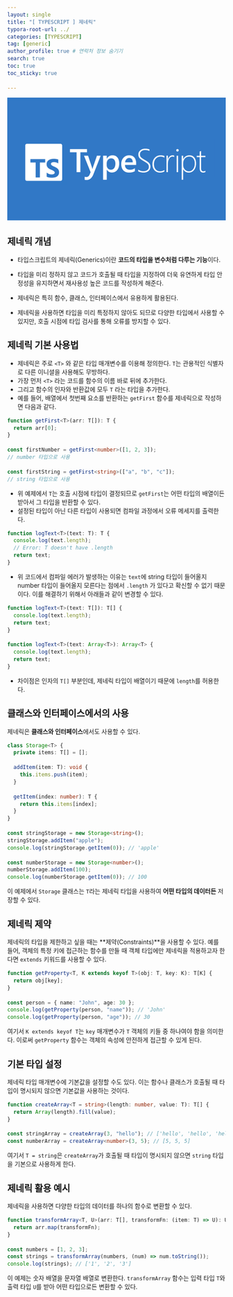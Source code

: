 ```yaml
---
layout: single
title: "[ TYPESCRIPT ] 제네릭"
typora-root-url: ../
categories: [TYPESCRIPT]
tag: [generic]
author_profile: true # 연락처 정보 숨기기
search: true
toc: true
toc_sticky: true

---
```


![typescript](/images/2024-10-24-typescript-generic/typescript.png)

## 제네릭 개념

- 타입스크립트의 제네릭(Generics)이란 **코드의 타입을 변수처럼 다루는 기능**이다.

- 타입을 미리 정하지 않고 코드가 호출될 때 타입을 지정하여 더욱 유연하게 타입 안정성을 유지하면서  재사용성 높은 코드를 작성하게 해준다.
- 제네릭은 특히 함수, 클래스, 인터페이스에서 유용하게 활용된다.
- 제네릭을 사용하면 타입을 미리 특정하지 않아도 되므로 다양한 타입에서 사용할 수 있지만, 호출 시점에 타입 검사를 통해 오류를 방지할 수 있다.

## 제네릭 기본 사용법

- 제네릭은 주로 `<T>` 와 같은 타입 매개변수를 이용해 정의한다. `T`는 관용적인 식별자로 다른 이니셜을 사용해도 무방하다. 
- 가장 먼저 `<T>` 라는 코드를 함수의 이름 바로 뒤에 추가한다.
- 그리고 함수의 인자와 반환값에 모두 `T` 라는 타입을 추가한다.
- 예를 들어, 배열에서 첫번째 요소를 반환하는 `getFirst` 함수를 제네릭으로 작성하면 다음과 같다.

```typescript
function getFirst<T>(arr: T[]): T {
  return arr[0];
}

const firstNumber = getFirst<number>([1, 2, 3]); 
// number 타입으로 사용

const firstString = getFirst<string>(["a", "b", "c"]); 
// string 타입으로 사용
```

- 위 예제에서 `T`는 호출 시점에 타입이 결정되므로 `getFirst`는 어떤 타입의 배열이든 받아서 그 타입을 반환할 수 있다.
- 설정된 타입이 아닌 다른 타입이 사용되면 컴파일 과정에서 오류 메세지를 출력한다.

```typescript
function logText<T>(text: T): T {
  console.log(text.length); 
  // Error: T doesn't have .length
  return text;
}
```

- 위 코드에서 컴파일 에러가 발생하는 이유는 `text`에 string 타입이 들어올지 number 타입이 들어올지 모른다는 점에서 `.length` 가 있다고 확신할 수 없기 때문이다. 이를 해결하기 위해서 아래들과 같이 변경할 수 있다.

```typescript
function logText<T>(text: T[]): T[] {
  console.log(text.length); 
  return text;
}

function logText<T>(text: Array<T>): Array<T> {
  console.log(text.length);
  return text;
}
```

- 차이점은 인자의 `T[]` 부분인데, 제네릭 타입이 배열이기 때문에 `length`를 허용한다.



## 클래스와 인터페이스에서의 사용

제네릭은 **클래스와 인터페이스**에서도 사용할 수 있다.

```typescript
class Storage<T> {
  private items: T[] = [];

  addItem(item: T): void {
    this.items.push(item);
  }

  getItem(index: number): T {
    return this.items[index];
  }
}

const stringStorage = new Storage<string>();
stringStorage.addItem("apple");
console.log(stringStorage.getItem(0)); // 'apple'

const numberStorage = new Storage<number>();
numberStorage.addItem(100);
console.log(numberStorage.getItem(0)); // 100
```

이 예제에서 `Storage` 클래스는 `T`라는 제네릭 타입을 사용하여 **어떤 타입의 데이터든** 저장할 수 있다.



## 제네릭 제약

제네릭의 타입을 제한하고 싶을 때는 **제약(Constraints)**을 사용할 수 있다. 예를 들어, 객체의 특정 키에 접근하는 함수를 만들 때 객체 타입에만 제네릭을 적용하고자 한다면 `extends` 키워드를 사용할 수 있다.

```typescript
function getProperty<T, K extends keyof T>(obj: T, key: K): T[K] {
  return obj[key];
}

const person = { name: "John", age: 30 };
console.log(getProperty(person, "name")); // 'John'
console.log(getProperty(person, "age")); // 30
```

여기서 `K extends keyof T`는 `key` 매개변수가 `T` 객체의 키들 중 하나여야 함을 의미한다. 이로써 `getProperty` 함수는 객체의 속성에 안전하게 접근할 수 있게 된다.



## 기본 타입 설정

제네릭 타입 매개변수에 기본값을 설정할 수도 있다. 이는 함수나 클래스가 호출될 때 타입이 명시되지 않으면 기본값을 사용하는 것이다.

```typescript
function createArray<T = string>(length: number, value: T): T[] {
  return Array(length).fill(value);
}

const stringArray = createArray(3, "hello"); // ['hello', 'hello', 'hello']
const numberArray = createArray<number>(3, 5); // [5, 5, 5]
```

여기서 `T = string`은 `createArray`가 호출될 때 타입이 명시되지 않으면 `string` 타입을 기본으로 사용하게 한다.



## 제네릭 활용 예시

제네릭을 사용하면 다양한 타입의 데이터를 하나의 함수로 변환할 수 있다.

```typescript
function transformArray<T, U>(arr: T[], transformFn: (item: T) => U): U[] {
  return arr.map(transformFn);
}

const numbers = [1, 2, 3];
const strings = transformArray(numbers, (num) => num.toString());
console.log(strings); // ['1', '2', '3']
```

이 예제는 숫자 배열을 문자열 배열로 변환한다. `transformArray` 함수는 입력 타입 `T`와 출력 타입 `U`를 받아 어떤 타입으로든 변환할 수 있다.
